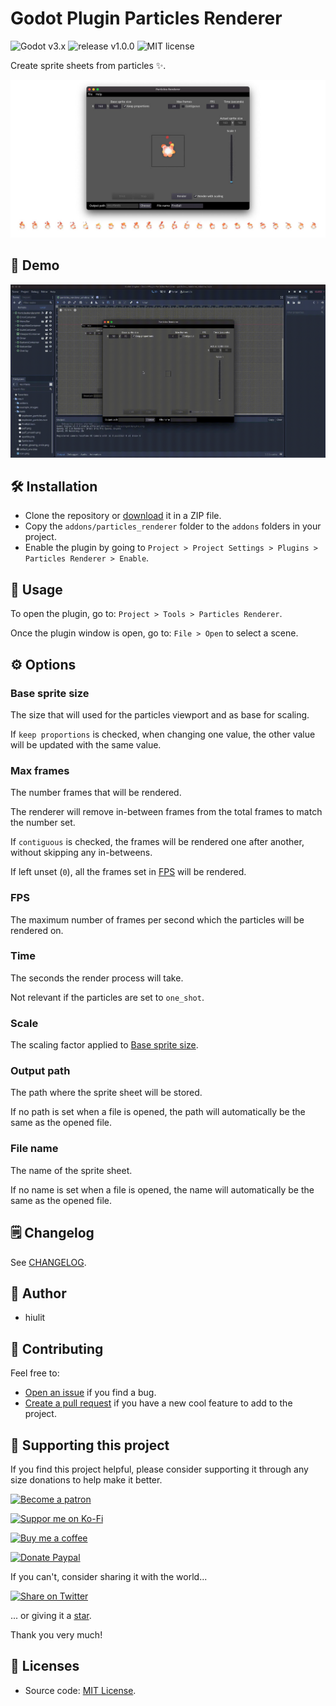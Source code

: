 # Godot Plugin Particles Renderer

![Godot v3.x](https://img.shields.io/badge/Godot-v3.x-478cbf?logo=godot-engine&logoColor=white&style=flat-square) ![release v1.0.0](https://img.shields.io/badge/release-v1.0.0-478cbf?style=flat-square) ![MIT license](https://img.shields.io/badge/license-MIT-478cbf?style=flat-square)

Create sprite sheets from particles ✨.

![Godot Plugin Particles Renderer Banner](/example_images/godot_plugin_particles_renderer_banner.jpg)

## 🎦 Demo

![Godot Plugin Particles Renderer Demo](example_images/godot_plugin_particles_renderer_demo.gif)

## 🛠️ Installation

- Clone the repository or [download](](https://github.com/hiulit/Godot-Plugin-Particles-Renderer/archive/refs/heads/main.zip)) it in a ZIP file.
- Copy the `addons/particles_renderer` folder to the `addons` folders in your project.
- Enable the plugin by going to `Project > Project Settings > Plugins > Particles Renderer > Enable`.

## 🚀 Usage

To open the plugin, go to: `Project > Tools > Particles Renderer`.

Once the plugin window is open, go to: `File > Open` to select a scene.

## ⚙️ Options

### Base sprite size

The size that will used for the particles viewport and as base for scaling.

If `keep proportions` is checked, when changing one value, the other value will be updated with the same value.

### Max frames

The number frames that will be rendered.

The renderer will remove in-between frames from the total frames to match the number set.

If `contiguous` is checked, the frames will be rendered one after another, without skipping any in-betweens.

If left unset (`0`), all the frames set in [FPS](#fps) will be rendered.

### FPS

The maximum number of frames per second which the particles will be rendered on.

### Time

The seconds the render process will take.

Not relevant if the particles are set to `one_shot`.

### Scale

The scaling factor applied to [Base sprite size](#base-sprite-size).

### Output path

The path where the sprite sheet will be stored.

If no path is set when a file is opened, the path will automatically be the same as the opened file.

### File name

The name of the sprite sheet.

If no name is set when a file is opened, the name will automatically be the same as the opened file.

## 🗒️ Changelog

See [CHANGELOG](/CHANGELOG.md).

## 👤 Author

- hiulit

## 🤝 Contributing

Feel free to:

- [Open an issue](https://github.com/hiulit/Godot-Plugin-Particles-Renderer/issues) if you find a bug.
- [Create a pull request](https://github.com/hiulit/Godot-Plugin-Particles-Renderer/pulls) if you have a new cool feature to add to the project.

## 🙌 Supporting this project

If you find this project helpful, please consider supporting it through any size donations to help make it better.

[![Become a patron](https://img.shields.io/badge/Become_a_patron-ff424d?logo=Patreon&style=for-the-badge&logoColor=white)](https://www.patreon.com/hiulit)

[![Suppor me on Ko-Fi](https://img.shields.io/badge/Support_me_on_Ko--fi-F16061?logo=Ko-fi&style=for-the-badge&logoColor=white)](https://ko-fi.com/F2F7136ND)

[![Buy me a coffee](https://img.shields.io/badge/Buy_me_a_coffee-FFDD00?logo=buy-me-a-coffee&style=for-the-badge&logoColor=black)](https://www.buymeacoffee.com/hiulit)

[![Donate Paypal](https://img.shields.io/badge/PayPal-00457C?logo=PayPal&style=for-the-badge&label=Donate)](https://www.paypal.com/paypalme/hiulit)

If you can't, consider sharing it with the world...

[![Share on Twitter](https://img.shields.io/badge/Share_on_Twitter-1DA1F2?style=for-the-badge&logo=twitter&logoColor=white)](https://twitter.com/intent/tweet?url=https://github.com/hiulit/Godot-Plugin-Particles-Renderer&text=%22Godot+Plugin+Particles+Renderer%22%0D%0ACreate+sprite+sheets+from+particles+%E2%9C%A8.%0A%0ABy%20@hiulit%0A%0A)

... or giving it a [star](https://github.com/hiulit/Godot-Plugin-Particles-Renderer/stargazers).

Thank you very much!

## 📝 Licenses

- Source code: [MIT License](/LICENSE).
